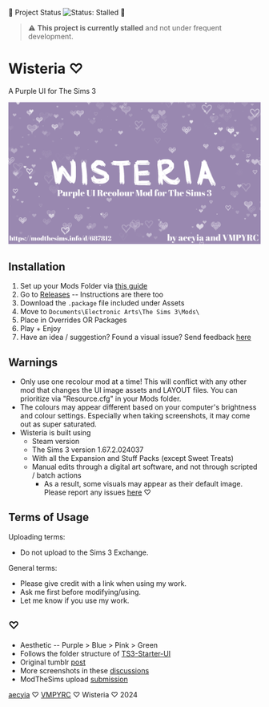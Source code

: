 🚨 Project Status ![Status: Stalled](https://img.shields.io/badge/status-stalled-yellow) 🚨

> ⚠️ **This project is currently stalled** and not under frequent development.

# Wisteria ♡

A Purple UI for The Sims 3

![Wisteria](Wisteria.png)

## Installation

1. Set up your Mods Folder via [this guide](https://modthesims.info/wiki.php?title=Game_Help:Installing_Sims_3_Package_Files/Setup_and_Files)
2. Go to [Releases](https://github.com/aecyia/Wisteria/releases) -- Instructions are there too
3. Download the `.package` file included under Assets
4. Move to `Documents\Electronic Arts\The Sims 3\Mods\`
5. Place in Overrides OR Packages
6. Play + Enjoy
7. Have an idea / suggestion? Found a visual issue? Send feedback [here](https://github.com/aecyia/Wisteria/issues)

## Warnings

- Only use one recolour mod at a time! This will conflict with any other mod that changes the UI image assets and LAYOUT files. You can prioritize via "Resource.cfg" in your Mods folder.
- The colours may appear different based on your computer's brightness and colour settings. Especially when taking screenshots, it may come out as super saturated.
- Wisteria is built using
  - Steam version
  - The Sims 3 version 1.67.2.024037
  - With all the Expansion and Stuff Packs (except Sweet Treats)
  - Manual edits through a digital art software, and not through scripted / batch actions
    - As a result, some visuals may appear as their default image. Please report any issues [here](https://github.com/aecyia/Wisteria/issues) ♡

## Terms of Usage

Uploading terms:
- Do not upload to the Sims 3 Exchange.

General terms:
- Please give credit with a link when using my work.
- Ask me first before modifying/using.
- Let me know if you use my work.

## ♡

- Aesthetic -- Purple > Blue > Pink > Green
- Follows the folder structure of [TS3-Starter-UI](https://github.com/VMPYRC/TS3-Starter-UI)
- Original tumblr [post](https://www.tumblr.com/simmanity/766360206910357504/)
- More screenshots in these [discussions](https://github.com/aecyia/Wisteria/discussions/)
- ModTheSims upload [submission](https://modthesims.info/d/687812)

[aecyia](https://github.com/aecyia) ♡ [VMPYRC](https://github.com/VMPYRC) ♡ Wisteria ♡ 2024
